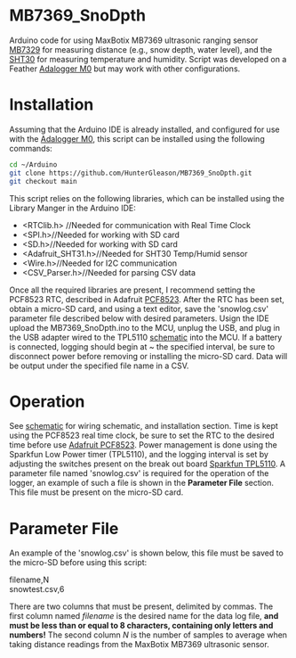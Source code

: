# MB7369_SnoDpth
Arduino code for using MaxBotix MB7369 ultrasonic ranging sensor [MB7329](https://www.maxbotix.com/ultrasonic_sensors/mb7369.htm) for measuring distance (e.g., snow depth, water level), and the [SHT30](https://www.adafruit.com/product/4099) for measuring temperature and humidity. Script was developed on a Feather [Adalogger M0](https://learn.adafruit.com/adafruit-feather-m0-adalogger/) but may work with other configurations. 

# Installation
Assuming that the Arduino IDE is already installed, and configured for use with the [Adalogger M0](https://learn.adafruit.com/adafruit-feather-m0-adalogger/), this script can be installed using the following commands:

``` bash
cd ~/Arduino
git clone https://github.com/HunterGleason/MB7369_SnoDpth.git
git checkout main
```
This script relies on the following libraries, which can be installed using the Library Manger in the Arduino IDE:

- <RTClib.h> //Needed for communication with Real Time Clock
- <SPI.h>//Needed for working with SD card
- <SD.h>//Needed for working with SD card
- <Adafruit_SHT31.h>//Needed for SHT30 Temp/Humid sensor
- <Wire.h>//Needed for I2C communication
- <CSV_Parser.h>//Needed for parsing CSV data

Once all the required libraries are present, I recommend setting the PCF8523 RTC, described in Adafruit [PCF8523](https://learn.adafruit.com/adafruit-pcf8523-real-time-clock/). After the RTC has been set, obtain a micro-SD card, and using a text editor, save the 'snowlog.csv' parameter file described below with desired parameters. Usign the IDE upload the MB7369_SnoDpth.ino to the MCU, unplug the USB, and plug in the USB adapter wired to the TPL5110 [schematic](https://github.com/HunterGleason/MB7369_SnoDpth/blob/wth_iridium/MB7369_SnoDpth.svg) into the MCU. If a battery is connected, logging should begin at ~ the specified interval, be sure to disconnect power before removing or installing the micro-SD card. Data will be output under the specified file name in a CSV.

# Operation 
See [schematic](https://github.com/HunterGleason/MB7369_SnoDpth/blob/main/MB7369_SnoDpth.svg) for wiring schematic, and installation section. Time is kept using the PCF8523 real time clock, be sure to set the RTC to the desired time before use [Adafruit PCF8523](https://learn.adafruit.com/adafruit-pcf8523-real-time-clock/). Power management is done using the Sparkfun Low Power timer (TPL5110), and the logging interval is set by adjusting the switches present on the break out board [Sparkfun TPL5110](https://www.sparkfun.com/products/15353). A parameter file named 'snowlog.csv' is required for the operation of the logger, an example of such a file is shown in the **Parameter File** section. This file must be present on the micro-SD card.

# Parameter File
An example of the 'snowlog.csv' is shown below, this file must be saved to the micro-SD before using this script:

filename,N<br/>
snowtest.csv,6

There are two columns that must be present, delimited by commas. The first column named *filename* is the desired name for the data log file, **and must be less than or equal to 8 characters, containing only letters and numbers!** The second column *N* is the number of samples to average when taking distance readings from the MaxBotix MB7369 ultrasonic sensor.
